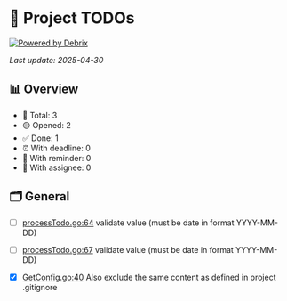 # 📌 Project TODOs
[![Powered by Debrix](https://img.shields.io/badge/Powered%20by-Debrix-6E40C9?style=flat&logo=task)](https://debrix.dev)

_Last update: 2025-04-30_

## 📊 Overview

- 🔧 Total: 3
- 🟡 Opened: 2
- ✅ Done: 1
- ⏰ With deadline: 0
- 🔔 With reminder: 0
- 👤 With assignee: 0

## 🗂 General

- [ ] [processTodo.go:64](internal/todoItils/processTodo.go:64) validate value \(must be date in format YYYY\-MM\-DD\)
- [ ] [processTodo.go:67](internal/todoItils/processTodo.go:67) validate value \(must be date in format YYYY\-MM\-DD\)
- [x] [GetConfig.go:40](internal/utils/GetConfig.go:40) Also exclude the same content as defined in project .gitignore

